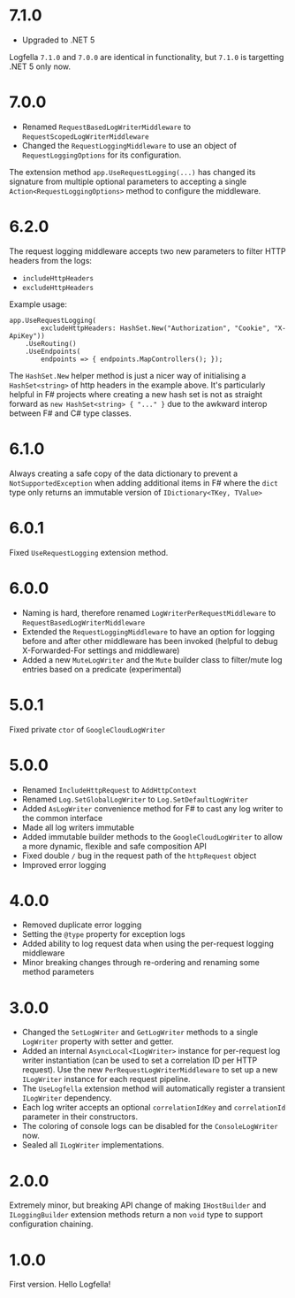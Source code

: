# 7.1.0

- Upgraded to .NET 5

Logfella `7.1.0` and `7.0.0` are identical in functionality, but `7.1.0` is targetting .NET 5 only now.

# 7.0.0

- Renamed `RequestBasedLogWriterMiddleware` to `RequestScopedLogWriterMiddleware`
- Changed the `RequestLoggingMiddleware` to use an object of `RequestLoggingOptions` for its configuration.

The extension method `app.UseRequestLogging(...)` has changed its signature from multiple optional parameters to accepting a single `Action<RequestLoggingOptions>` method to configure the middleware.

# 6.2.0

The request logging middleware accepts two new parameters to filter HTTP headers from the logs:

- `includeHttpHeaders`
- `excludeHttpHeaders`

Example usage:

```
app.UseRequestLogging(
        excludeHttpHeaders: HashSet.New("Authorization", "Cookie", "X-ApiKey"))
    .UseRouting()
    .UseEndpoints(
        endpoints => { endpoints.MapControllers(); });
```

The `HashSet.New` helper method is just a nicer way of initialising a `HashSet<string>` of http headers in the example above. It's particularly helpful in F# projects where creating a new hash set is not as straight forward as `new HashSet<string> { "..." }` due to the awkward interop between F# and C# type classes.

# 6.1.0

Always creating a safe copy of the data dictionary to prevent a `NotSupportedException` when adding additional items in F# where the `dict` type only returns an immutable version of `IDictionary<TKey, TValue>`

# 6.0.1

Fixed `UseRequestLogging` extension method.

# 6.0.0

- Naming is hard, therefore renamed `LogWriterPerRequestMiddleware` to `RequestBasedLogWriterMiddleware`
- Extended the `RequestLoggingMiddleware` to have an option for logging before and after other middleware has been invoked (helpful to debug X-Forwarded-For settings and middleware)
- Added a new `MuteLogWriter` and the `Mute` builder class to filter/mute log entries based on a predicate (experimental)

# 5.0.1

Fixed private `ctor` of `GoogleCloudLogWriter`

# 5.0.0

- Renamed `IncludeHttpRequest` to `AddHttpContext`
- Renamed `Log.SetGlobalLogWriter` to `Log.SetDefaultLogWriter`
- Added `AsLogWriter` convenience method for F# to cast any log writer to the common interface
- Made all log writers immutable
- Added immutable builder methods to the `GoogleCloudLogWriter` to allow a more dynamic, flexible and safe composition API
- Fixed double `/` bug in the request path of the `httpRequest` object
- Improved error logging

# 4.0.0

- Removed duplicate error logging
- Setting the `@type` property for exception logs
- Added ability to log request data when using the per-request logging middleware
- Minor breaking changes through re-ordering and renaming some method parameters

# 3.0.0

- Changed the `SetLogWriter` and `GetLogWriter` methods to a single `LogWriter` property with setter and getter.
- Added an internal `AsyncLocal<ILogWriter>` instance for per-request log writer instantiation (can be used to set a correlation ID per HTTP request). Use the new `PerRequestLogWriterMiddleware` to set up a new `ILogWriter` instance for each request pipeline.
- The `UseLogfella` extension method will automatically register a transient `ILogWriter` dependency.
- Each log writer accepts an optional `correlationIdKey` and `correlationId` parameter in their constructors.
- The coloring of console logs can be disabled for the `ConsoleLogWriter` now.
- Sealed all `ILogWriter` implementations.

# 2.0.0

Extremely minor, but breaking API change of making `IHostBuilder` and `ILoggingBuilder` extension methods return a non `void` type to support configuration chaining.

# 1.0.0

First version. Hello Logfella!